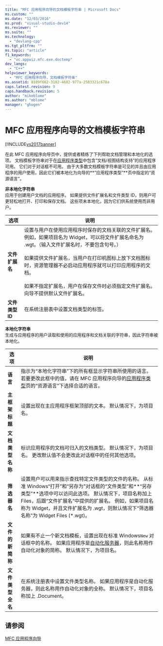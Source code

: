 ```yaml
---
title: "MFC 应用程序向导的文档模板字符串 | Microsoft Docs"
ms.custom: ""
ms.date: "12/03/2016"
ms.prod: "visual-studio-dev14"
ms.reviewer: ""
ms.suite: ""
ms.technology: 
  - "devlang-cpp"
ms.tgt_pltfrm: ""
ms.topic: "article"
f1_keywords: 
  - "vc.appwiz.mfc.exe.doctemp"
dev_langs: 
  - "C++"
helpviewer_keywords: 
  - "MFC 应用程序向导，文档模板字符串"
ms.assetid: 8109f662-3182-4682-977a-2503321c678a
caps.latest.revision: 9
caps.handback.revision: 5
author: "mikeblome"
ms.author: "mblome"
manager: "ghogen"
---
```

# MFC 应用程序向导的文档模板字符串
[!INCLUDE[vs2017banner](../../assembler/inline/includes/vs2017banner.md)]

在此 MFC 应用程序向导页中，提供或者精练了下列帮助文档管理和本地化的选项。  文档模板字符串对于在[应用程序类型](../../mfc/reference/application-type-mfc-application-wizard.md)中包含“文档\/视图结构支持”的应用程序可用。  它们对于对话框不可用。  由于大多数文档模板字符串是可见的并且由应用程序的用户使用，因此它们被本地化为向导的**“应用程序类型”**页中指定的“资源语言”。  
  
 **非本地化字符串**  
 应用于创建用户文档的应用程序。  如果提供文件扩展名和文件类型 ID，则用户可更轻松地打开、打印和保存文档。  这些项未本地化，因为它们供系统使用而非用户。  
  
|选项|说明|  
|--------|--------|  
|**文件扩展名**|设置与用户在使用应用程序时保存的文档关联的文件扩展名。  例如，如果项目名为 Widget，可以将文件扩展名命名为 .wgt。（输入文件扩展名时，不要包含句号。）<br /><br /> 如果提供文件扩展名，当用户在打印机图标上放下文档图标时，资源管理器不必启动应用程序就可以打印应用程序的文档。<br /><br /> 如果不指定扩展名，用户在保存文件时必须指定文件扩展名。  向导不提供默认文件扩展名。|  
|**文件类型 ID**|在系统注册表中设置文档类型的标签。|  
  
 **本地化字符串**  
 生成与应用程序的用户读取和使用的应用程序和文档关联的字符串，因此字符串被本地化。  
  
|选项|说明|  
|--------|--------|  
|**语言**|指示为“本地化字符串”下的所有框显示字符串所使用的语言。  若要更改此框中的值，请在 MFC 应用程序向导的[应用程序类型](../../mfc/reference/application-type-mfc-application-wizard.md)页的“资源语言”下选择合适的语言。|  
|**主框架标题**|设置出现在主应用程序框架顶部的文本。  默认情况下，为项目名。|  
|**文档类型名称**|标识应用程序的文档可归入的文档类型。  默认情况下，为项目名。  更改默认值不会更改此对话框中的任何其他选项。|  
|**筛选器名**|设置用户可以用来指示查找特定文件类型的文件的名称。  从标准 Windows“打开”和“另存为”对话框的“文件类型”和**“另存类型”**选项中可以访问此选项。  默认情况下，项目名称加上 Files，后跟“文件扩展名”中提供的扩展名。  例如，如果项目名称为 Widget，并且文件扩展名为 .wgt，则默认情况下“筛选器名称”为 Widget Files \(\*.wgt\)。|  
|**文件的新简称**|如果有不止一个新文档模板，设置出现在标准 Windows`New` 对话框中的名称。  如果应用程序是[自动化服务器](../../mfc/automation-servers.md)，则此名称用作自动化对象的简称。  默认情况下，为项目名。|  
|**文件类型全名**|在系统注册表中设置文件类型名称。  如果应用程序是自动化服务器，则此名称用作自动化对象的全称。  默认情况下，项目名称加上 .Document。|  
  
## 请参阅  
 [MFC 应用程序向导](../../mfc/reference/mfc-application-wizard.md)